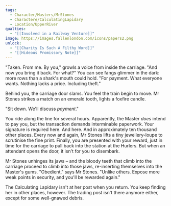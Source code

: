 ```yaml
---
tags:
  - Character/Masters/MrStones
  - Charactere/CalculatingLapidary
  - Location/UpperRiver
qualties:
  - "[[Involved in a Railway Venture]]"
image: https://images.fallenlondon.com/icons/papers2.png
unlock:
  - "[[Charity Is Such A Filthy Word]]"
  - "[[Hideous Promissory Note]]"
---
```


"Taken. From me. By you," growls a voice from inside the carriage. "And now you bring it back. For what?" You can see fangs glimmer in the dark: more rows than a shark's mouth could hold. "For payment. What everyone wants. Nothing lacks a price. Including theft."

Behind you, the carriage door slams. You feel the train begin to move. Mr Stones strikes a match on an emerald tooth, lights a foxfire candle.

"Sit down. We'll discuss _payment_."

You ride along the line for several hours. Apparently, the Master _does_ intend to pay you, but the transaction demands interminable paperwork. Your signature is required here. And here. And in approximately ten thousand other places. Every now and again, Mr Stones lifts a tiny jewellery-loupe to scrutinise the fine print. Finally, you are presented with your reward, just in time for the carriage to pull back into the station at the Hurlers. But when an attendant opens the door, it isn't for you to disembark.

Mr Stones unhinges its jaws – and the bloody teeth that climb into the carriage proceed to climb into those jaws, re-inserting themselves into the Master's gums. "Obedient," says Mr Stones. "Unlike others. Expose more weak points in security, and you'll be rewarded again."

The Calculating Lapidary isn't at her post when you return. You keep finding her in other places, however. The trading post isn't there anymore either, except for some well-gnawed debris.